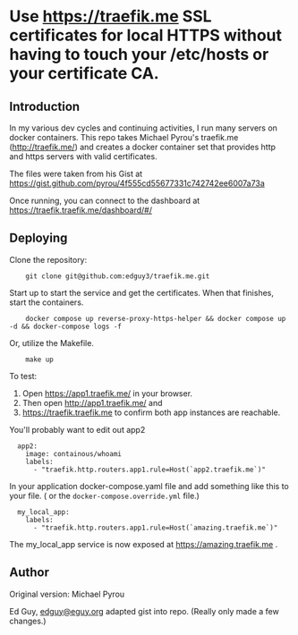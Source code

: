 # Use https://traefik.me SSL certificates for local HTTPS without having to touch your /etc/hosts or your certificate CA.

## Introduction

In my various dev cycles and continuing activities,  I run many servers on docker containers. This repo takes
Michael Pyrou's traefik.me (http://traefik.me/) and creates a docker container set that provides http and https servers with valid certificates.

The files were taken from his Gist at https://gist.github.com/pyrou/4f555cd55677331c742742ee6007a73a

Once running, you can connect to the dashboard at https://traefik.traefik.me/dashboard/#/

## Deploying

Clone the repository:
```
    git clone git@github.com:edguy3/traefik.me.git
```

Start up to start the service and get the certificates. When that finishes, start the containers.
```
    docker compose up reverse-proxy-https-helper && docker compose up -d && docker-compose logs -f
```
Or, utilize the Makefile.
```
    make up
```

To test:
1. Open https://app1.traefik.me/ in your browser.
2. Then open http://app1.traefik.me/ and
3. https://traefik.traefik.me to confirm both app instances are reachable.


You'll probably want to edit out app2
```
  app2:
    image: containous/whoami
    labels:
      - "traefik.http.routers.app1.rule=Host(`app2.traefik.me`)"
```

In your application docker-compose.yaml file and add something like this to your
file.  ( or the `docker-compose.override.yml`  file.)

```
  my_local_app:
    labels:
      - "traefik.http.routers.app1.rule=Host(`amazing.traefik.me`)"
```
The my_local_app service is now exposed at https://amazing.traefik.me .

## Author

Original version: Michael Pyrou

Ed Guy, edguy@eguy.org adapted gist into repo. (Really only made a few changes.)
